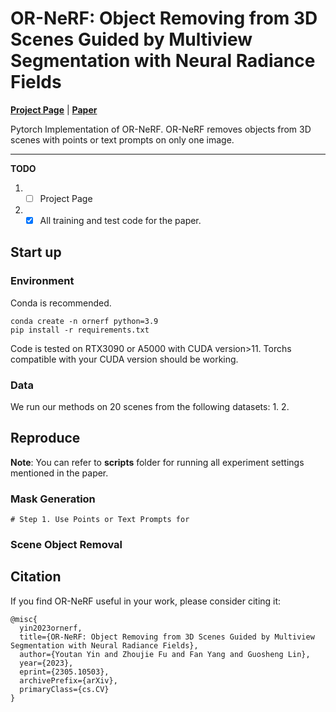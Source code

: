 # OR-NeRF: Object Removing from 3D Scenes Guided by Multiview Segmentation with Neural Radiance Fields

[**Project Page**]() | [**Paper**](https://arxiv.org/abs/2305.10503)

Pytorch Implementation of OR-NeRF. OR-NeRF removes objects from 3D scenes with points or text prompts on only one image.

---

**TODO**

1. - [ ] Project Page
2. - [x] All training and test code for the paper.

## Start up

### Environment
Conda is recommended.
```shell
conda create -n ornerf python=3.9
pip install -r requirements.txt
```
Code is tested on RTX3090 or A5000 with CUDA version>11. Torchs compatible with your CUDA version should be working.

### Data
We run our methods on 20 scenes from the following datasets:
1.
2.

## Reproduce
**Note**: You can refer to **scripts** folder for running all experiment settings mentioned in the paper.

### Mask Generation
```shell
# Step 1. Use Points or Text Prompts for 
```

### Scene Object Removal

## Citation
If you find OR-NeRF useful in your work, please consider citing it:

```shell
@misc{
  yin2023ornerf,
  title={OR-NeRF: Object Removing from 3D Scenes Guided by Multiview Segmentation with Neural Radiance Fields}, 
  author={Youtan Yin and Zhoujie Fu and Fan Yang and Guosheng Lin},
  year={2023},
  eprint={2305.10503},
  archivePrefix={arXiv},
  primaryClass={cs.CV}
}
```